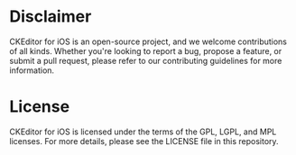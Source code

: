 # Disclaimer

CKEditor for iOS is an open-source project, and we welcome contributions of all kinds. Whether you're looking to report a bug, propose a feature, or submit a pull request, please refer to our contributing guidelines for more information.

# License

CKEditor for iOS is licensed under the terms of the GPL, LGPL, and MPL licenses. For more details, please see the LICENSE file in this repository.
